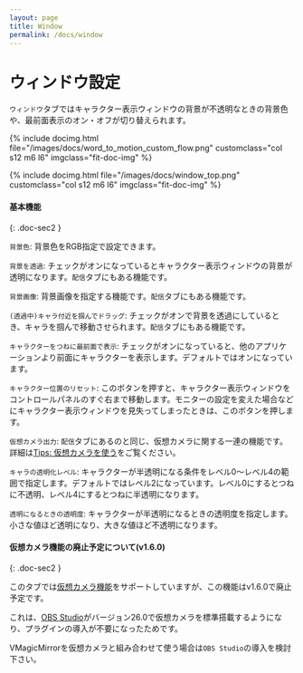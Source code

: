 ```yaml
---
layout: page
title: Window
permalink: /docs/window
---
```


# ウィンドウ設定

`ウィンドウ`タブではキャラクター表示ウィンドウの背景が不透明なときの背景色や、最前面表示のオン・オフが切り替えられます。

{% include docimg.html file="/images/docs/word_to_motion_custom_flow.png" customclass="col s12 m6 l6" imgclass="fit-doc-img" %}

<div class="row">
{% include docimg.html file="/images/docs/window_top.png" customclass="col s12 m6 l6" imgclass="fit-doc-img" %}
</div>


#### 基本機能
{: .doc-sec2 }

`背景色`: 背景色をRGB指定で設定できます。

`背景を透過`: チェックがオンになっているとキャラクター表示ウィンドウの背景が透明になります。`配信`タブにもある機能です。

`背景画像`: 背景画像を指定する機能です。`配信`タブにもある機能です。

`(透過中)キャラ付近を掴んでドラッグ`: チェックがオンで背景を透過にしているとき、キャラを掴んで移動させられます。`配信`タブにもある機能です。

`キャラクターをつねに最前面で表示`: チェックがオンになっていると、他のアプリケーションより前面にキャラクターを表示します。デフォルトではオンになっています。

`キャラクター位置のリセット`: このボタンを押すと、キャラクター表示ウィンドウをコントロールパネルのすぐ右まで移動します。モニターの設定を変えた場合などにキャラクター表示ウィンドウを見失ってしまったときは、このボタンを押します。

`仮想カメラ出力`: `配信`タブにあるのと同じ、仮想カメラに関する一連の機能です。詳細は[Tips: 仮想カメラを使う](../tips/virtual_camera)をご覧ください。

`キャラの透明化レベル`: キャラクターが半透明になる条件をレベル0～レベル4の範囲で指定します。デフォルトではレベル2になっています。レベル0にするとつねに不透明、レベル4にするとつねに半透明になります。

`透明になるときの透明度`: キャラクターが半透明になるときの透明度を指定します。小さな値ほど透明になり、大きな値ほど不透明になります。

#### 仮想カメラ機能の廃止予定について(v1.6.0)
{: .doc-sec2 }

このタブでは[仮想カメラ機能](../tips/virtual_camera)をサポートしていますが、この機能はv1.6.0で廃止予定です。

これは、[OBS Studio](https://obsproject.com/ja/download)がバージョン26.0で仮想カメラを標準搭載するようになり、プラグインの導入が不要になったためです。

VMagicMirrorを仮想カメラと組み合わせて使う場合は`OBS Studio`の導入を検討下さい。
